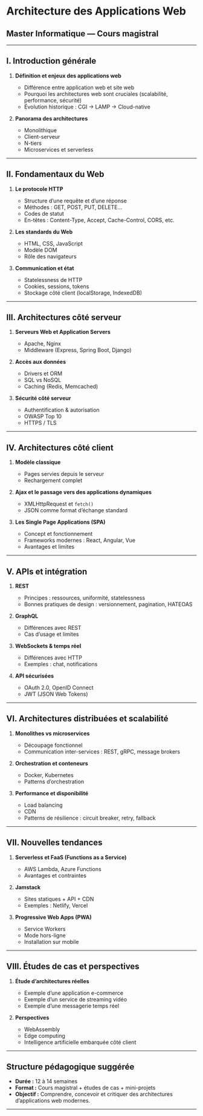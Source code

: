 # Architecture des Applications Web  
## Master Informatique — Cours magistral

---

## I. Introduction générale

1. **Définition et enjeux des applications web**
   - Différence entre application web et site web  
   - Pourquoi les architectures web sont cruciales (scalabilité, performance, sécurité)  
   - Évolution historique : CGI → LAMP → Cloud-native  

2. **Panorama des architectures**
   - Monolithique  
   - Client-serveur  
   - N-tiers  
   - Microservices et serverless  

---

## II. Fondamentaux du Web

1. **Le protocole HTTP**
   - Structure d’une requête et d’une réponse  
   - Méthodes : GET, POST, PUT, DELETE…  
   - Codes de statut  
   - En-têtes : Content-Type, Accept, Cache-Control, CORS, etc.  

2. **Les standards du Web**
   - HTML, CSS, JavaScript  
   - Modèle DOM  
   - Rôle des navigateurs  

3. **Communication et état**
   - Statelessness de HTTP  
   - Cookies, sessions, tokens  
   - Stockage côté client (localStorage, IndexedDB)  

---

## III. Architectures côté serveur

1. **Serveurs Web et Application Servers**
   - Apache, Nginx  
   - Middleware (Express, Spring Boot, Django)  

2. **Accès aux données**
   - Drivers et ORM  
   - SQL vs NoSQL  
   - Caching (Redis, Memcached)  

3. **Sécurité côté serveur**
   - Authentification & autorisation  
   - OWASP Top 10  
   - HTTPS / TLS  

---

## IV. Architectures côté client

1. **Modèle classique**
   - Pages servies depuis le serveur  
   - Rechargement complet  

2. **Ajax et le passage vers des applications dynamiques**
   - XMLHttpRequest et `fetch()`  
   - JSON comme format d’échange standard  

3. **Les Single Page Applications (SPA)**
   - Concept et fonctionnement  
   - Frameworks modernes : React, Angular, Vue  
   - Avantages et limites  

---

## V. APIs et intégration

1. **REST**
   - Principes : ressources, uniformité, statelessness  
   - Bonnes pratiques de design : versionnement, pagination, HATEOAS  

2. **GraphQL**
   - Différences avec REST  
   - Cas d’usage et limites  

3. **WebSockets & temps réel**
   - Différences avec HTTP  
   - Exemples : chat, notifications  

4. **API sécurisées**
   - OAuth 2.0, OpenID Connect  
   - JWT (JSON Web Tokens)  

---

## VI. Architectures distribuées et scalabilité

1. **Monolithes vs microservices**
   - Découpage fonctionnel  
   - Communication inter-services : REST, gRPC, message brokers  

2. **Orchestration et conteneurs**
   - Docker, Kubernetes  
   - Patterns d’orchestration  

3. **Performance et disponibilité**
   - Load balancing  
   - CDN  
   - Patterns de résilience : circuit breaker, retry, fallback  

---

## VII. Nouvelles tendances

1. **Serverless et FaaS (Functions as a Service)**
   - AWS Lambda, Azure Functions  
   - Avantages et contraintes  

2. **Jamstack**
   - Sites statiques + API + CDN  
   - Exemples : Netlify, Vercel  

3. **Progressive Web Apps (PWA)**
   - Service Workers  
   - Mode hors-ligne  
   - Installation sur mobile  

---

## VIII. Études de cas et perspectives

1. **Étude d’architectures réelles**
   - Exemple d’une application e-commerce  
   - Exemple d’un service de streaming vidéo  
   - Exemple d’une messagerie temps réel  

2. **Perspectives**
   - WebAssembly  
   - Edge computing  
   - Intelligence artificielle embarquée côté client  

---

## Structure pédagogique suggérée

- **Durée :** 12 à 14 semaines  
- **Format :** Cours magistral + études de cas + mini-projets  
- **Objectif :** Comprendre, concevoir et critiquer des architectures d’applications web modernes.  

---

